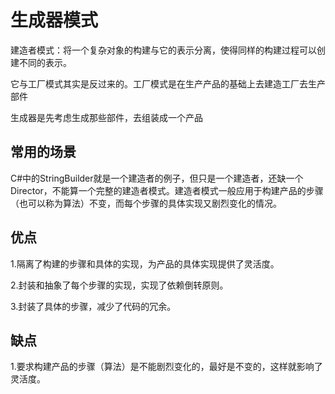 # 生成器模式

建造者模式：将一个复杂对象的构建与它的表示分离，使得同样的构建过程可以创建不同的表示。

它与工厂模式其实是反过来的。工厂模式是在生产产品的基础上去建造工厂去生产部件

生成器是先考虑生成那些部件，去组装成一个产品

## 常用的场景

C#中的StringBuilder就是一个建造者的例子，但只是一个建造者，还缺一个Director，不能算一个完整的建造者模式。建造者模式一般应用于构建产品的步骤（也可以称为算法）不变，而每个步骤的具体实现又剧烈变化的情况。

## 优点

1.隔离了构建的步骤和具体的实现，为产品的具体实现提供了灵活度。

2.封装和抽象了每个步骤的实现，实现了依赖倒转原则。

3.封装了具体的步骤，减少了代码的冗余。 

## 缺点

1.要求构建产品的步骤（算法）是不能剧烈变化的，最好是不变的，这样就影响了灵活度。